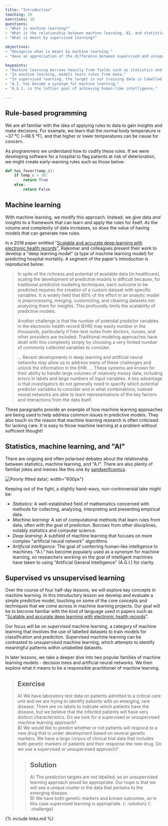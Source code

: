 ```yaml
---
title: "Introduction"
teaching: 20
exercises: 10
questions:
- "What is machine learning?"
- "What is the relationship between machine learning, AI, and statistics?"
- "What is meant by supervised learning?"

objectives:
- "Recognise what is meant by machine learning."
- "Have an appreciation of the difference between supervised and unsupervised learning."

keypoints:
- "Machine learning borrows heavily from fields such as statistics and computer science."
- "In machine learning, models learn rules from data."
- "In supervised learning, the target in our training data is labelled."
- "A.I. has become a synonym for machine learning."
- "A.G.I. is the loftier goal of achieving human-like intelligence."

---
```


## Rule-based programming

We are all familiar with the idea of applying rules to data to gain insights and make decisions. For example, we learn that the normal body temperature is ~37 °C (~98.5 °F), and that higher or lower temperatures can be cause for concern.

As programmers we understand how to codify these rules. If we were developing software for a hospital to flag patients at risk of deterioration, we might create early-warning rules such as those below:

```python
def has_fever(temp_c):
    if temp_c > 38:
        return True
    else:
        return False
```

## Machine learning

With machine learning, we modify this approach. Instead, we give data _and_ insights to a framework that can learn and apply the rules for itself. As the volume and complexity of data increases, so does the value of having models that can generate new rules.

In a 2018 paper entitled "[Scalable and accurate deep learning with electronic health records](https://www.nature.com/articles/s41746-018-0029-1)", Rajkomar and colleagues present their work to develop a "deep learning model" (a type of machine learning model) for predicting hospital mortality. A segment of the paper's introduction is reproduced below:

> In spite of the richness and potential of available data [in healthcare], scaling the development of predictive models is difficult because, for traditional predictive modeling techniques, each outcome to be predicted requires the creation of a custom dataset with specific variables. It is widely held that 80% of the effort in an analytic model is preprocessing, merging, customizing, and cleaning datasets not analyzing them for insights. This profoundly limits the scalability of predictive models.
> 
> Another challenge is that the number of potential predictor variables in the electronic health record (EHR) may easily number in the thousands, particularly if free-text notes from doctors, nurses, and other providers are included. Traditional modeling approaches have dealt with this complexity simply by choosing a very limited number of commonly collected variables to consider.
> 
> ... Recent developments in deep learning and artificial neural networks may allow us to address many of these challenges and unlock the information in the EHR. ... These systems are known for their ability to handle large volumes of relatively messy data, including errors in labels and large numbers of input variables. A key advantage is that investigators do not generally need to specify which potential predictor variables to consider and in what combinations; instead neural networks are able to learn representations of the key factors and interactions from the data itself.

These paragraphs provide an example of how machine learning approaches are being used to help address common issues in predictive models. They also touch on the reason that machine learning research is often criticised for lacking care. It is easy to throw machine learning at a problem without sufficient thought!

## Statistics, machine learning, and "AI"

There are ongoing and often polarised debates about the relationship between statistics, machine learning, and "A.I". There are also plenty of familiar jokes and memes like this one by [sandserifcomics](https://www.instagram.com/sandserifcomics/).

![Poorly fitted data](../fig/section1-fig2.jpeg){: width="600px"}

Keeping out of the fight, a slightly hand-wavy, non-controversial take might be:

- *Statistics*: A well-established field of mathematics concerned with methods for collecting, analyzing, interpreting and presenting empirical data.
- *Machine learning*: A set of computational methods that learn rules from data, often with the goal of prediction. Borrows from other disciplines, notably statistics and computer science.
- *Deep learning*: A subfield of machine learning that focuses on more complex "artificial neural network" algorithms.
- *Artificial intelligence*: The goal of conferring human-like intelligence to machines. "A.I." has become popularly used as a synonym for machine learning, so researchers working on the goal of intelligent machines have taken to using "Artificial General Intelligence" (A.G.I.) for clarity.

## Supervised vs unsupervised learning

Over the course of four half-day lessons, we will explore key concepts in machine learning. In this introductory lesson we develop and evaluate a simple predictive model, touching on some of the core concepts and techniques that we come across in machine learning projects. Our goal will be to become familiar with the kind of language used in papers such as "[Scalable and accurate deep learning with electronic health records](https://www.nature.com/articles/s41746-018-0029-1)".

Our focus will be on *supervised* machine learning, a category of machine learning that involves the use of labelled datasets to train models for classification and prediction. Supervised machine learning can be contrasted to *unsupervised* machine learning, which attempts to identify meaningful patterns within unlabelled datasets.

In later lessons, we take a deeper dive into two popular families of machine learning models - decision trees and artificial neural networks. We then explore what it means to be a responsible practitioner of machine learning. 

> ## Exercise
> A) We have laboratory test data on patients admitted to a critical care unit and we are trying to identify patients with an emerging, rare disease. There are no labels to indicate which patients have the disease, but we believe that the infected patients will have very distinct characteristics. Do we look for a supervised or unsupervised machine learning approach?   
> B) We would like to predict whether or not patients will respond to a new drug that is under development based on several genetic markers. We have a large corpus of clinical trial data that includes both genetic markers of patients and their response the new drug. Do we use a supervised or unsupervised approach?
> 
> > ## Solution
> > A) The prediction targets are not labelled, so an unsupervised learning approach would be appropriate. Our hope is that we will see a unique cluster in the data that pertains to the emerging disease.  
> > B) We have both genetic markers and known outcomes, so in this case supervised learning is appropriate.
> {: .solution}
{: .challenge}

{% include links.md %}